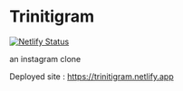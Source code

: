 # Trinitigram
[![Netlify Status](https://api.netlify.com/api/v1/badges/a0f8b64d-66df-44e4-83ce-e7f1ba5e7d5a/deploy-status)](https://app.netlify.com/sites/trinitigram/deploys)

an instagram clone 


Deployed site : https://trinitigram.netlify.app
